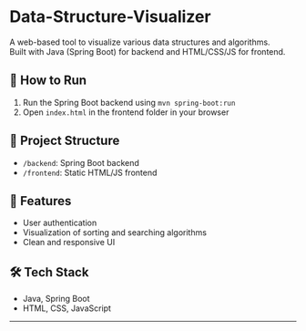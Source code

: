 # Data-Structure-Visualizer

A web-based tool to visualize various data structures and algorithms.  
Built with Java (Spring Boot) for backend and HTML/CSS/JS for frontend.

## 🚀 How to Run
1. Run the Spring Boot backend using `mvn spring-boot:run`
2. Open `index.html` in the frontend folder in your browser

## 📁 Project Structure
- `/backend`: Spring Boot backend
- `/frontend`: Static HTML/JS frontend

## 🎯 Features
- User authentication
- Visualization of sorting and searching algorithms
- Clean and responsive UI

## 🛠️ Tech Stack
- Java, Spring Boot
- HTML, CSS, JavaScript

---

